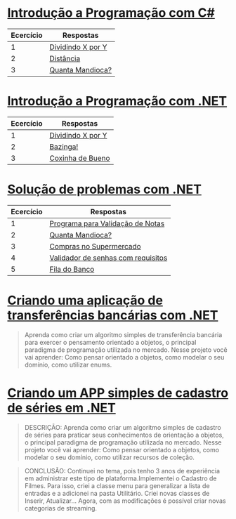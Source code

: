 # [Introdução a Programação com C#](https://github.com/JefersonMelo/07-DIO/tree/master/03-.Net_Fundamentals/01-Introducao_Programacao_Com_CSharp)

Ecercício | Respostas
--------- | ------
1 | [Dividindo X por Y](https://github.com/JefersonMelo/07-DIO/tree/master/03-.Net_Fundamentals/01-Introducao_Programacao_Com_CSharp/01-Dividindo_X_Por_Y)
2 | [Distância](https://github.com/JefersonMelo/07-DIO/tree/master/03-.Net_Fundamentals/01-Introducao_Programacao_Com_CSharp/02-Distancia)
3 | [Quanta Mandioca?](https://github.com/JefersonMelo/07-DIO/tree/master/03-.Net_Fundamentals/01-Introducao_Programacao_Com_CSharp/03-Quanta_Mandioca)

# [Introdução a Programação com .NET](https://github.com/JefersonMelo/07-DIO/tree/master/03-.Net_Fundamentals/02-Introducao_Programacao_Com_.NET)

Ecercício | Respostas
--------- | ------
1 | [Dividindo X por Y](https://github.com/JefersonMelo/07-DIO/tree/master/03-.Net_Fundamentals/02-Introducao_Programacao_Com_.NET/01-Dividindo_X_Por_Y)
2 | [Bazinga!](https://github.com/JefersonMelo/07-DIO/tree/master/03-.Net_Fundamentals/02-Introducao_Programacao_Com_.NET/02-Bazinga)
3 | [Coxinha de Bueno](https://github.com/JefersonMelo/07-DIO/tree/master/03-.Net_Fundamentals/02-Introducao_Programacao_Com_.NET/03-Coxinha_De_Bueno)

# [Solução de problemas com .NET](https://github.com/JefersonMelo/07-DIO/tree/master/03-.Net_Fundamentals/03-Solucao_De_Problemas_Com_.NET)

Ecercício | Respostas
--------- | ------
1 | [Programa para Validação de Notas](https://github.com/JefersonMelo/07-DIO/tree/master/03-.Net_Fundamentals/03-Solucao_De_Problemas_Com_.NET/01-Programa_Para_Validacao_De_Notas)
2 | [Quanta Mandioca?](https://github.com/JefersonMelo/07-DIO/tree/master/03-.Net_Fundamentals/03-Solucao_De_Problemas_Com_.NET/02-Quanta_Mandioca)
3 | [Compras no Supermercado](https://github.com/JefersonMelo/07-DIO/tree/master/03-.Net_Fundamentals/03-Solucao_De_Problemas_Com_.NET/03-Compras_No_Supermercado)
4 | [Validador de senhas com requisitos](https://github.com/JefersonMelo/07-DIO/tree/master/03-.Net_Fundamentals/03-Solucao_De_Problemas_Com_.NET/04-Validador_De_Senhas_Com_Requisitos)
5 | [Fila do Banco](https://github.com/JefersonMelo/07-DIO/tree/master/03-.Net_Fundamentals/03-Solucao_De_Problemas_Com_.NET/05-Fila_Do_Banco)

# [Criando uma aplicação de transferências bancárias com .NET](https://github.com/JefersonMelo/07-DIO/tree/master/03-.Net_Fundamentals/04-AppBanco)

>Aprenda como criar um algoritmo simples de transferência bancária para exercer o pensamento orientado a objetos, o principal paradigma de programação utilizada no mercado. Nesse projeto você vai aprender: Como pensar orientado a objetos, como modelar o seu domínio, como utilizar enums.

# [Criando um APP simples de cadastro de séries em .NET]()

>DESCRIÇÃO: Aprenda como criar um algoritmo simples de cadastro de séries para praticar seus conhecimentos de orientação a objetos, o principal paradigma de programação utilizada no mercado. Nesse projeto você vai aprender: Como pensar orientado a objetos, como modelar o seu domínio, como utilizar recursos de coleção.

>CONCLUSÃO: Continuei no tema, pois tenho 3 anos de experiência em administrar este tipo de plataforma.Implementei o Cadastro de Filmes. Para isso, criei a classe menu para generalizar a lista de entradas e a adicionei na pasta Utilitário. Criei novas classes de Inserir, Atualizar... Agora, com as modificações é possível criar novas categorias de streaming.
